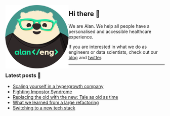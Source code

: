 <!--

**Here are some ideas to get you started:**

🙋‍♀️ A short introduction - what is your organization all about?
🌈 Contribution guidelines - how can the community get involved?
👩‍💻 Useful resources - where can the community find your docs? Is there anything else the community should know?
🍿 Fun facts - what does your team eat for breakfast?
🧙 Remember, you can do mighty things with the power of [Markdown](https://guides.github.com/features/mastering-markdown/)
-->

<img
  alt="Alan engineer"
  src="https://github.com/alan-eu/.github/raw/acceptance/profile/alan-eng-rounded.png"
  width="200"
  align="left"
/>

## Hi there 👋

We are Alan. We help all people have a personalised and accessible healthcare experience.

If you are interested in what we do as engineers or data scientists, check out our [blog](https://medium.com/alan) and [twitter](https://twitter.com/alanengineering).

---

### Latest posts 📖

<!--START_SECTION:feed-->
* [Scaling yourself in a hypergrowth company](https://medium.com/alan/scaling-yourself-in-a-hypergrowth-company-dfca20341682?source=rss----b2cb698c4e73---4)
* [Fighting Impostor Syndrome](https://medium.com/alan/fighting-impostor-syndrome-392670406bbf?source=rss----b2cb698c4e73---4)
* [Replacing the old with the new: Tale as old as time](https://medium.com/alan/replacing-the-old-with-the-new-tale-as-old-as-time-a3fcbd7fafce?source=rss----b2cb698c4e73---4)
* [What we learned from a large refactoring](https://medium.com/alan/what-we-learned-from-a-large-refactoring-85291cb4457c?source=rss----b2cb698c4e73---4)
* [Switching to a new tech stack](https://medium.com/alan/switching-to-a-new-tech-stack-170f1d9debaa?source=rss----b2cb698c4e73---4)
<!--END_SECTION:feed-->

